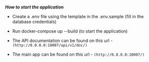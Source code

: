 ***How to start the application***
 - Create a .env file using the template in the .env.sample (fill in the database credentials)

 - Run docker-compose up --build (to start the application)

 - The API documentation can be found on this url - `(http://0.0.0.0:10007/api/v1/doc/)`

 - The main app can be found on this url - `(http://0.0.0.0:10007/)`